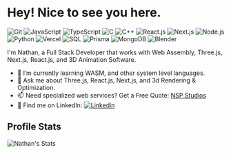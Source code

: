<h1>Hey! Nice to see you here. </h1>

![Git](https://img.shields.io/badge/Git-2D3748?style=flat-square&logo=git)
![JavaScript](https://img.shields.io/badge/JavaScript-F7DF1E?style=flat-square&logo=javascript&logoColor=black)
![TypeScript](https://img.shields.io/badge/TypeScript-007ACC?style=flat-square&logo=typescript&logoColor=white)
![C](https://img.shields.io/badge/C-00599C?style=flat-square&logo=c&logoColor=white)
![C++](https://img.shields.io/badge/C%2B%2B-00599C?style=flat-square&logo=c%2B%2B&logoColor=white)
![React.js](https://img.shields.io/badge/React.js-0081CB?style=flat-square&logo=react&logoColor=61DAFB)
![Next.js](https://img.shields.io/badge/Next.js-000000?style=flat-square&logo=Nextdotjs&logoColor=white)
![Node.js](https://img.shields.io/badge/Node.js-43853D?style=flat-square&logo=node.js&logoColor=white)
![Python](https://img.shields.io/badge/Python-3776AB?style=flat-square&logo=python&logoColor=white)
![Vercel](https://img.shields.io/badge/Vercel-2D3748?style=flat-square&logo=vercel)
![SQL](https://img.shields.io/badge/PostgreSQL-316192?style=flat-square&logo=postgresql&logoColor=white)
![Prisma](https://img.shields.io/badge/Prisma-2D3748?style=flat-square&logo=prisma)
![MongoDB](https://img.shields.io/badge/MongoDB-2D3748?style=flat-square&logo=mongodb)
![Blender](https://img.shields.io/badge/Blender-E87D0D?style=flat-square&logo=blender&logoColor=white)

I'm Nathan, a Full Stack Developer that works with Web Assembly, Three.js, Next.js, React.js, and 3D Animation Software.

- 🌱 I’m currently learning WASM, and other system level languages.
- 💬 Ask me about Three.js, React.js, Next.js, and 3d Rendering & Optimization.
- 📫 Need specialized web services? Get a Free Quote: [NSP Studios](http://nathanpotter.tech)
- 🛜 Find me on LinkedIn: [![Linkedin](https://img.shields.io/badge/LinkedIn-0077B5?style=flat-square&logo=linkedin&logoColor=white)](https://www.linkedin.com/in/nathan-potter-1/)

## Profile Stats

![Nathan's Stats](http://github-profile-summary-cards.vercel.app/api/cards/stats?username=nathanpotter17&theme=github)
